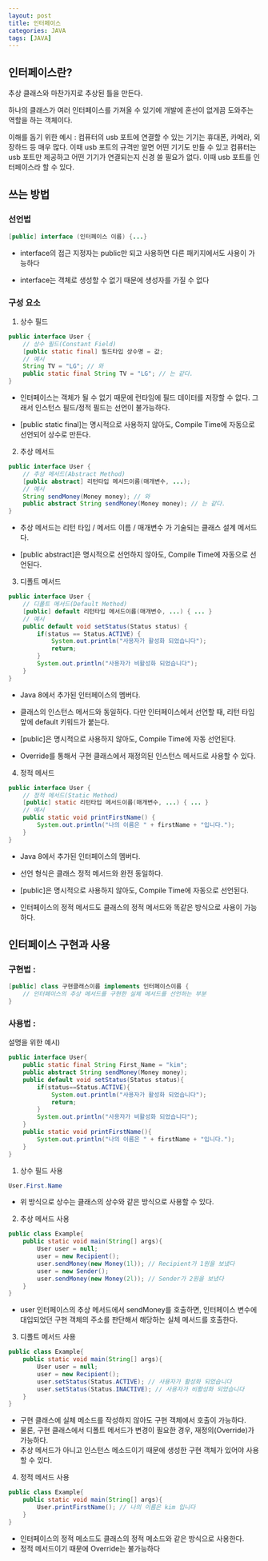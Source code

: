 ```yaml
---
layout: post
title: 인터페이스
categories: JAVA
tags: [JAVA]
---
```

## 인터페이스란?
추상 클래스와 마찬가지로 추상된 틀을 만든다.

하나의 클래스가 여러 인터페이스를 가져올 수 있기에 개발에 혼선이 없게끔 도와주는 역할을 하는 객체이다.

이해를 돕기 위한 예시 :
컴퓨터의 usb 포트에 연결할 수 있는 기기는 휴대폰, 카메라, 외장하드 등 매우 많다. 이때 usb 포트의 규격만 알면 어떤 기기도 만들 수 있고 컴퓨터는 usb 포트만 제공하고 어떤 기기가 연결되는지 신경 쓸 필요가 없다. 이때 usb 포트를 인터페이스라 할 수 있다.
## 쓰는 방법

### 선언법

```java
[public] interface (인터페이스 이름) {...}
```

* interface의 접근 지정자는 public만 되고 사용하면 다른 패키지에서도 사용이 가능하다

* interface는 객체로 생성할 수 없기 때문에 생성자를 가질 수 없다

### 구성 요소

1. 상수 필드

```java
public interface User {
    // 상수 필드(Constant Field)
    [public static final] 필드타입 상수명 = 값;
    // 예시
    String TV = "LG"; // 와
    public static final String TV = "LG"; // 는 같다.
}
```

* 인터페이스는 객체가 될 수 없기 때문에 런타임에 필드 데이터를 저장할 수 없다. 그래서 인스턴스 필드/정적 필드는 선언이 불가능하다.

* [public static final]는 명시적으로 사용하지 않아도, Compile Time에 자동으로 선언되어 상수로 만든다.

2. 추상 메서드

```java
public interface User {
    // 추상 메서드(Abstract Method)
    [public abstract] 리턴타입 메서드이름(매개변수, ...);
    // 예시
    String sendMoney(Money money); // 와
    public abstract String sendMoney(Money money); // 는 같다.
}
```

* 추상 메서드는 리턴 타입 / 메서드 이름 / 매개변수 가 기술되는 클래스 설계 메서드다.

* [public abstract]은 명시적으로 선언하지 않아도, Compile Time에 자동으로 선언된다.

3. 디폴트 메서드

```java
public interface User {
    // 디폴트 메서드(Default Method)
    [public] default 리턴타입 메서드이름(매개변수, ...) { ... }
    // 예시
    public default void setStatus(Status status) {
        if(status == Status.ACTIVE) {
            System.out.println("사용자가 활성화 되었습니다");
            return;
        }
        System.out.println("사용자가 비활성화 되었습니다");
    }
}
```

* Java 8에서 추가된 인터페이스의 멤버다.

* 클래스의 인스턴스 메서드와 동일하다. 다만 인터페이스에서 선언할 때, 리턴 타입 앞에 default 키워드가 붙는다.

* [public]은 명시적으로 사용하지 않아도, Compile Time에 자동 선언된다.

* Override를 통해서 구현 클래스에서 재정의된 인스턴스 메서드로 사용할 수 있다.

4. 정적 메서드
```java
public interface User {
    // 정적 메서드(Static Method)
    [public] static 리턴타입 메서드이름(매개변수, ...) { ... }
    // 예시
    public static void printFirstName() {
        System.out.println("나의 이름은 " + firstName + "입니다.");
    }
}
```

* Java 8에서 추가된 인터페이스의 멤버다.

* 선언 형식은 클래스 정적 메서드와 완전 동일하다.

* [public]은 명시적으로 사용하지 않아도, Compile Time에 자동으로 선언된다.

* 인터페이스의 정적 메서드도 클래스의 정적 메서드와 똑같은 방식으로 사용이 가능하다.

## 인터페이스 구현과 사용

### 구현법 :

```java
[public] class 구현클래스이름 implements 인터페이스이름 {
    // 인터페이스의 추상 메서드를 구현한 실체 메서드를 선언하는 부분
}
```

### 사용법 :

설명을 위한 예시)

```java
public interface User{
    public static final String First_Name = "kim";
    public abstract String sendMoney(Money money);
    public default void setStatus(Status status){
        if(status==Status.ACTIVE){
            System.out.println("사용자가 활성화 되었습니다");
            return;
        }
        System.out.println("사용자가 비활성화 되었습니다");
    }
    public static void printFirstName(){
        System.out.println("나의 이름은 " + firstName + "입니다.");
    }
}
```

1. 상수 필드 사용
```java
User.First.Name
```
* 위 방식으로 상수는 클래스의 상수와 같은 방식으로 사용할 수 있다.
2. 추상 메서드 사용
```java
public class Example{
    public static void main(String[] args){
        User user = null;
        user = new Recipient();
        user.sendMoney(new Money(1l)); // Recipient가 1원을 보냈다
        user = new Sender();
        user.sendMoney(new Money(2l)); // Sender가 2원을 보냈다
    }
}
```
* user 인터페이스의 추상 메서드에서 sendMoney를 호출하면, 인터페이스 변수에 대입되었던 구현 객체의 주소를 판단해서 해당하는 실체 메서드를 호출한다.
3. 디폴트 메서드 사용
```java
public class Example{
    public static void main(String[] args){
        User user = null;
        user = new Recipient();
        user.setStatus(Status.ACTIVE); // 사용자가 활성화 되었습니다
        user.setStatus(Status.INACTIVE); // 사용자가 비활성화 되었습니다
    }
}
```
* 구현 클래스에 실체 메소드를 작성하지 않아도 구현 객체에서 호출이 가능하다.
* 물론, 구현 클래스에서 디폴트 메서드가 변경이 필요한 경우, 재정의(Override)가 가능하다.
* 추상 메서드가 아니고 인스턴스 메소드이기 때문에 생성한 구현 객체가 있어야 사용할 수 있다.
4. 정적 메서드 사용
```java
public class Example{
    public static void main(String[] args){
        User.printFirstName(); // 나의 이름은 kim 입니다
    }
}
```
* 인터페이스의 정적 메소드도 클래스의 정적 메소드와 같은 방식으로 사용한다.
* 정적 메서드이기 때문에 Override는 불가능하다